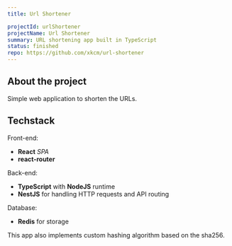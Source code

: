 ```yaml
---
title: Url Shortener

projectId: urlShortener
projectName: Url Shortener
summary: URL shortening app built in TypeScript
status: finished
repo: https://github.com/xkcm/url-shortener
---
```


## About the project

Simple web application to shorten the URLs.

## Techstack

Front-end:

- **React** _SPA_
- **react-router**

Back-end:

- **TypeScript** with **NodeJS** runtime
- **NestJS** for handling HTTP requests and API routing

Database:

- **Redis** for storage

This app also implements custom hashing algorithm based on the sha256.
